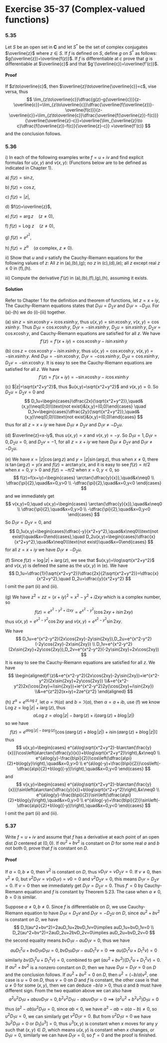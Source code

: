# Exercise 35-37 (Complex-valued functions)

### 5.35

Let $S$ be an open set in $\mathbf{C}$ and let $S^*$ be the set of complex conjugates $\overline{z}$ where $z\in S$. If $f$ is defined on $S$, define $g$ on $S^*$ as follows: $g(\overline{z})=\overline{f(z)}$. If $f$ is differentiable at $c$ prove that $g$ is differentiable at $\overline{c}$ and that $g'(\overline{c})=\overline{f'(c)}$.

#### Proof

If $z\to\overline{c}$, then $\overline{z}\to\overline{\overline{c}}=c$, vise versa, thus
$$
\lim_{z\to\overline{c}}\dfrac{g(z)-g(\overline{c})}{z-\overline{c}}=\lim_{z\to\overline{c}}\dfrac{\overline{f(\overline{z})}-\overline{f(c)}}{z-\overline{c}}=\lim_{z\to\overline{c}}\dfrac{\overline{f(\overline{z})-f(c)}}{\overline{\overline{z}-c}}=\overline{\lim_{\overline{z}\to c}\dfrac{f(\overline{z})-f(c)}{\overline{z}-c}}
=\overline{f'(c)}
$$
and the conclusion follows.

### 5.36

i) In each of the following examples write $f=u+iv$ and find explicit formulas for $u(x,y)$ and $v(x,y)$: (Functions below are to be defined as indicated in Chapter 1).

a) $f(z)=\sin{z}$,

b) $f(z)=\cos{z}$,

c) $f(z)=|z|$, 

d) $f(z)=\overline{z}$,

e) $f(z)=\arg{z}\quad(z\neq0)$,

f) $f(z)=\text{Log }z\quad(z\neq0)$,

g) $f(z)=e^{z^2}$,

h) $f(z)=z^{\alpha}\quad(\alpha\text{ complex, }z\neq0)$.

ii) Show that $u$ and $v$ satisfy the Cauchy-Riemann equations for the following values of $z$: All $z$ in (a),(b),(g); no $z$ in (c),(d),(e); all $z$ except real $z\le0$ in (f),(h).

iii) Compute the derivative $f'(z)$ in (a),(b),(f),(g),(h), assuming it exists.

#### Solution

Refer to Chapter 1 for the definition and theorem of functions, let $z=x+iy$, The Cauchy-Riemann equations states that $D_1u=D_2v$ and $D_1v=-D_2u$. For (a)-(h) we do (i)-(iii) together. 

(a) $\sin{z}=\sin{x}\cosh{y}+i\cos{x}\sinh{y}$, thus $u(x,y)=\sin{x}\cosh{y}$, $v(x,y)=\cos{x}\sinh{y}$.  Thus $D_1u=\cos{x}\cosh{y}$, $D_1v=-\sin{x}\sinh{y}$, $D_2u=\sin{x}\sinh{y}$, $D_2v=\cos{x}\cosh{y}$, and Cauchy-Riemann equations are satisfied for all $z$. We have 
$$
f'(z)=f'(x+iy)=\cos{x}\cosh{y}-i\sin{x}\sinh{y}
$$


(b) $\cos{z}=\cos{x}\cosh{y}-i\sin{x}\sinh{y}$, thus $u(x,y)=\cos{x}\cosh{y}$, $v(x,y)=-\sin{x}\sinh{y}$. And $D_1u=-\sin{x}\cosh{y}$, $D_1v=-\cos{x}\sinh{y}$, $D_2u=\cos{x}\sinh{y}$, $D_2v=-\sin{x}\cosh{y}$. It is easy to see the Cauchy-Riemann equations are satisfied for all $z$. We have
$$
f'(z)=f'(x+iy)=-\sin{x}\cosh{y}-i\cos{x}\sinh{y}
$$


(c) $|z|=\sqrt{x^2+y^2}$, thus $u(x,y)=\sqrt{x^2+y^2}$ and $v(x,y)=0$. So $D_2u=D_2v=0$ and
$$
D_1u=\begin{cases}\dfrac{2x}{\sqrt{x^2+y^2}},\quad&(x,y)\neq(0,0)\\\text{not exist}&(x,y)=(0,0)\end{cases}
\quad
D_1v=\begin{cases}\dfrac{2y}{\sqrt{x^2+y^2}},\quad&(x,y)\neq(0,0)\\\text{not exist}&(x,y)=(0,0)\end{cases}
$$
thus for all $z=x+iy$ we have $D_1u\neq D_2v$ and $D_1v\neq-D_2u$.



(d) $\overline{z}=x-iy$, thus $u(x,y)=x$ and $v(x,y)=-y$. So $D_1u=1,D_1v=0,D_2u=0$, and $D_2v=-1$, for all $z=x+iy$ we have $D_1u\neq D_2v$ and $D_1v\neq-D_2u$.



(e) We have $x=|z|\cos({\arg{z}})$ and $y=|z|\sin(\arg{z})$, thus when $x\neq0$, there is $\tan(\arg{z})=y/x$ and $f(z)=\arctan{y/x}$, and it is easy to see $f(z)=\pi/2$ when $x=0,y>0$ and $f(z)=-\pi/2$ when $x=0,y<0$, so
$$
f(z)=f(x+iy)=\begin{cases}
\arctan{\dfrac{y}{x}},\quad&x\neq0
\\
\dfrac{\pi}{2},\quad&x=0,y>0
\\
-\dfrac{\pi}{2},\quad&x=0,y<0
\end{cases}
$$
and we immediately get
$$
v(x,y)=0,\quad u(x,y)=\begin{cases}
\arctan{\dfrac{y}{x}},\quad&x\neq0
\\
\dfrac{\pi}{2},\quad&x=0,y>0
\\
-\dfrac{\pi}{2},\quad&x=0,y<0
\end{cases}
$$
So $D_1v=D_2v=0$, and 
$$
D_1u(x,y)=\begin{cases}\dfrac{-y}{x^2+y^2},\quad&x\neq0\\\text{not exist}\quad&x=0\end{cases},\quad
D_2u(x,y)=\begin{cases}\dfrac{x}{x^2+y^2},\quad&x\neq0\\\text{not exist}\quad&x=0\end{cases}
$$
for all $z=x+iy$ we have $D_1v\neq-D_2u$.



(f) Since $f(z)=\log|z|+i\arg(z)$, we see that $u(x,y)=\log\sqrt{x^2+y^2}$ and $v(x,y)$ is defined the same as the $u(x,y)$ in (e). We have
$$
D_1u=\dfrac{1}{\sqrt{x^2+y^2}}\dfrac{2x}{2\sqrt{x^2+y^2}}=\dfrac{x}{x^2+y^2},\quad D_2u=\dfrac{y}{x^2+y^2}
$$
I omit the part (ii) and (iii).



(g) We have $z^2=zz=(x+iy)^2=x^2-y^2+i2xy$ which is a complex number, so
$$
f(z)=e^{x^2-y^2+i2xy}=e^{x^2-y^2}(\cos{2xy}+i\sin{2xy})
$$
thus $u(x,y)=e^{x^2-y^2}\cos{2xy}$ and $v(x,y)=e^{x^2-y^2}\sin{2xy}$.

We have 
$$
D_1u=e^{x^2-y^2}(2x\cos{2xy}-2y\sin{2xy}),D_2u=e^{x^2-y^2}(-2y\cos{2xy}-2x\sin{2xy})
\\
D_1v=e^{x^2-y^2}(2x\sin{2xy}+2y\cos{2xy}),D_2v=e^{x^2-y^2}(-2y\sin{2xy}+2x\cos{2xy})
$$
It is easy to see the Cauchy-Riemann equations are satisfied for all $z$. We have
$$
\begin{aligned}f'(z)&=e^{x^2-y^2}(2x\cos{2xy}-2y\sin{2xy})+ie^{x^2-y^2}(2x\sin{2xy}+2y\cos{2xy})
\\&=e^{x^2-y^2}2x(\cos{2xy}+i\sin{2xy})+ie^{x^2-y^2}2y(\cos{2xy}+i\sin{2xy})
\\&=e^{z^2}2(x+iy)=2ze^{z^2}
\end{aligned}
$$


(h) $z^{\alpha}=e^{\alpha\text{Log }z}$, let $a=\Re(\alpha)$ and $b=\Im(\alpha)$, then $\alpha=a+ib$, use (f) we know $\text{Log }z=\log|z|+i\arg(z)$, thus
$$
\alpha\text{Log }z=a\log|z|-b\arg(z)+i(a\arg(z)+b\log|z|)
$$
so we have
$$
f(z)=e^{a\log|z|-b\arg(z)}[\cos(a\arg(z)+b\log|z|)+i\sin(a\arg(z)+b\log|z|)]
$$
thus
$$
u(x,y)=\begin{cases}
e^{a\log\sqrt{x^2+y^2}-b\arctan{\frac{y}{x}}}\cos\left(a\arctan{\dfrac{y}{x}}+b\log\sqrt{x^2+y^2}\right),&x\neq0
\\
e^{a\log{y}-\frac{b\pi}{2}}\cos\left(\dfrac{a\pi}{2}+b\log{y}\right),\quad&x=0,y>0
\\
e^{a\log(-y)+\frac{b\pi}{2}}\cos\left(-\dfrac{a\pi}{2}+b\log({-y})\right),\quad&x=0,y<0
\end{cases}
$$
and
$$
v(x,y)=\begin{cases}
e^{a\log\sqrt{x^2+y^2}-b\arctan{\frac{y}{x}}}\sin\left(a\arctan{\dfrac{y}{x}}+b\log\sqrt{x^2+y^2}\right),&x\neq0
\\
e^{a\log{y}-\frac{b\pi}{2}}\sin\left(\dfrac{a\pi}{2}+b\log{y}\right),\quad&x=0,y>0
\\
e^{a\log(-y)+\frac{b\pi}{2}}\sin\left(-\dfrac{a\pi}{2}+b\log({-y})\right),\quad&x=0,y<0
\end{cases}
$$
I omit the part (ii) and (iii).

### 5.37

Write $f=u+iv$ and assume that $f$ has a derivative at each point of an open dist $D$ centered at $(0,0)$. If $au^2+bv^2$ is constant on $D$ for some real $a$ and $b$ not both $0$, prove that $f$ is constant on $D$.

#### Proof

If $a=0,b\neq 0$, then $v^2$ is constant on $D$, thus $vD_1v=vD_2v=0$. If $v\neq0$, then $v^2\neq 0$, but $v^2D_1v=v(vD_1v)=v0=0$ and $v^2D_2v=0$, this means $D_1v=D_2v=0$. If $v=0$ then we immediately get $D_1v=D_2v=0$. Thus $f'=0$ by Cauchy-Riemann equation and $f$ is constant by Theorem 5.23. The case when $a\neq0,b=0$ is similar.

Suppose $a\neq0,b\neq0$. Since $f$ is differentiable on $D$, we use Cauchy-Riemann equation to have $D_1u=D_2v$ and $D_1v=-D_2u$ on $D$, since $au^2+bv^2$ is constant on $D$, we have
$$
D_1(au^2+bv^2)=2auD_1u+2bvD_1v=0\implies auD_1u+bvD_1v=0
\\
D_2(au^2+bv^2)=2auD_2u+2bvD_2v=0\implies auD_2u+bvD_2v=0
$$
the second equality means $bvD_1u-auD_1v=0$, thus we have
$$
auD_1^2u+bvD_1vD_1u=0,bvD_1uD_1v-auD_1^2v=0\implies au(D_1^2u+D_1^2v)=0
$$
similarly $bv(D_1^2u+D_1^2v)=0$, combined to get $(au^2+bv^2)(D_1^2u+D_1^2v)=0$. If $au^2+bv^2$ is a nonzero constant on $D$, then we have $D_1u=D_1v=0$ on $D$ and the conclusion follows. If $au^2+bv^2=0$ on $D$, then $u^2=(-b/a)v^2$, one case is $u=0$ on $D$, thus $v=0$ on $D$ and $f$ is constant, the other case is that $u\neq 0$ for some $(x,y)$, then we can deduce $-b/a>0$, thus $a$ and $b$ must have different sign. From the two equation above we can also have
$$
a^2u^2D_1u+abuvD_1v=0,b^2v^2D_1u-abuvD_1v=0\implies (a^2u^2+b^2v^2)D_1u=0
$$
thus $(a^2-ab)u^2D_1u=0$, since $ab<0$, we have $a^2-ab=a(a-b)\neq 0$, so $u^2D_1u=0$, we can similarly get $v^2D_1v=0$. But from $u^2D_1u=0$ we have $3u^2D_1u=0$ or $D_1[u^3]=0$, thus $u^3(x,y)$ is constant when $x$ moves for any $y$ such that $(x,y)\in D$, which means $u(x,y)$ is constant when $x$ changes, or $D_1u=0$, similarly we can have $D_1v=0$, so $f'=0$ and the proof is finished.
